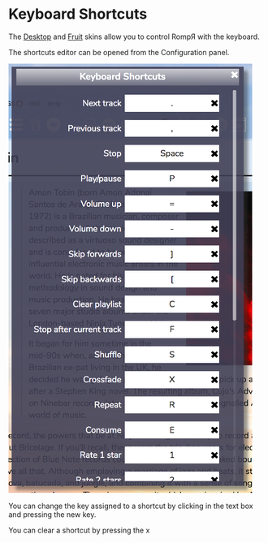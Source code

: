 # Keyboard Shortcuts

The [Desktop](/RompR/Desktop-Skin) and [Fruit](/RompR/Fruit-Skin) skins allow you to control RompЯ with the keyboard.

The shortcuts editor can be opened from the Configuration panel.

![](images/shortcuts1.png)

You can change the key assigned to a shortcut by clicking in the text box and pressing the new key.

You can clear a shortcut by pressing the x
